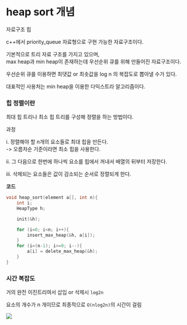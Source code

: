 # heap sort 개념

자료구조 힙

c++에서 priority_queue<int> 자료형으로 구현 가능한 자료구조이다.

기본적으로 트리 자료 구조를 가지고 있으며,  
max heap과 min heap이 존재하는데 우선순위 큐를 위해 만들어진 자료구조이다. 

우선순위 큐를 이용하면 최댓값 or 최솟값을 log n 의 복잡도로 뽑아낼 수가 있다. 

대표적인 사용처는 min heap을 이용한 다익스트라 알고리즘이다. 

### 힙 정렬이란

최대 힙 트리나 최소 힙 트리를 구성해 정렬을 하는 방법이다.

과정

i. 정렬해야 할 n개의 요소들로 최대 힙을 만든다.  
-> 오름차순 기준이라면 최소 힙을 사용한다.

ii. 그 다음으로 한번에 하나씩 요소를 힙에서 꺼내서 배열의 뒤부터 저장한다.

iii. 삭제되는 요소들은 값이 감소되는 순서로 정렬되게 한다.

**코드**
```cpp
void heap_sort(element a[], int n){
    int i;
    HeapType h;

    init(&h);

    for (i=0; i<n; i++){
        insert_max_heap(&h, a[i]);
    }
    for (i=(n-1); i>=0; i--){
        a[i] = delete_max_heap(&h);
    }
}
```
### 시간 복잡도

거의 완전 이진트리여서 삽입 or 삭제시 `log2n`

요소의 개수가 n 개이므로 최종적으로
`O(nlog2n)`의 시간이 걸림 

![](https://gmlwjd9405.github.io/images/algorithm-heap-sort/sort-time-complexity.png)





